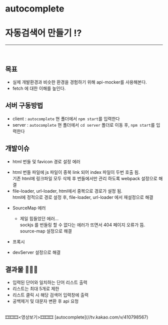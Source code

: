 # autocomplete

# 자동검색어 만들기 ⁉
-----
<br/>

## 목표
* 실제 개발환경과 비슷한 환경을 경험하기 위해 api-mocker를 사용해본다.
* fetch 에 대한 이해를 높인다.

## 서버 구동방법
* client : `autocomplete` 현 폴더에서 `npm start`를 입력한다
* server : `autocomplete` 현 폴더에서 `cd server` 폴더로 이동 후, `npm start`를 입력한다

## 개발이슈
* html 번들 및 favicon 경로 설정 에러
 - html 번들 파일에 js 파일이 중복 link 되어 index 파일이 두번 호출 됨.<br/>
   기존 html에 링크파일 모두 삭제 후 번들에서만 관리 하도록 webpack 설정으로 해결
 - file-loader, url-loader, html에서 중복으로 경로가 설정 됨.<br/>
   html에 정적으로 경로 설정 후, file-loader, url-loader 에서 재설정으로 해결 

* SourceMap 에러
  - 제일 힘들었던 에러...<br/>
    sockjs 를 번들링 할 수 없다는 에러가 뜨면서 404 페이지 오류가 뜸.<br/>
    source-map 설정으로 해결
    
 * 프록시 
  - devServer 설정으로 해결


## 결과물 🔔🔔🔔
* 입력된 단어와 일치하는 단어 리스트 출력
* 리스트는 최대 5개로 제한
* 리스트 클릭 시 해당 검색어 입력창에 출력
* 공백제거 및 대문자 변환 후 api 요청
<br/>
🎞🎞🎞<영상보기>🎞🎞🎞
[autocomplete](//tv.kakao.com/v/410798567)
